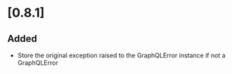 # [0.8.1]

## Added
- Store the original exception raised to the GraphQLError instance if not a GraphQLError
